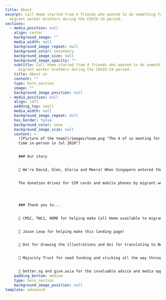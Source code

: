 ```yaml
---
title: About
excerpt: Call Home started from 4 friends who wanted to do something for our
  migrant worker brothers during the COVID-19 period.
sections:
  - media_position: null
    align: center
    background_image: ""
    media_width: null
    background_image_repeat: null
    background_color: secondary
    background_image_size: null
    background_image_opacity: ""
    subtitle: Call Home started from 4 friends who wanted to do something for our
      migrant worker brothers during the COVID-19 period.
    title: About us
    content: ""
    type: hero_section
    image: ""
    background_image_position: null
  - media_position: null
    align: left
    padding_top: small
    media_width: null
    background_image_repeat: null
    has_border: false
    background_color: none
    background_image_size: null
    content: >-
      ![Picture of the team](/images/team.png "The 4 of us meeting for the first
      time in-person in Jul 2020")


      ### Our story


      👋 We’re David, Glen, Gloria and Meera! When Singapore entered the circuit breaker period, we found ourselves grateful for the privilege we had to spend time with our families, but concerned that this ability to connect with loved ones was not shared by all.


      The donation drives for SIM cards and mobile phones by migrant worker groups prompted us to dig deeper in how to improve connectivity for the migrant worker population. This eventually led to Call Home being born.




      ### Thank you to...


      💜 CMSC, TWC2, HOME for helping make Call Home available to migrant workers in Singapore!


      💜 Jason Leow for helping make this landing page!


      💜 Dot for drawing the illustrations and Ani for translating to Bengali!


      💜 Majurity Trust for seed funding and sticking all the way through our pivots!


      💜 better.sg and give.asia for the invaluable advice and media opportunities!
    padding_bottom: medium
    type: hero_section
    background_image_position: null
template: advanced
---
```

